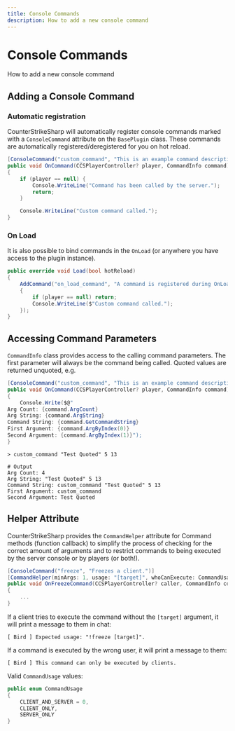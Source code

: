 ```yaml
---
title: Console Commands
description: How to add a new console command
---
```


# Console Commands

How to add a new console command

## Adding a Console Command

### Automatic registration

CounterStrikeSharp will automatically register console commands marked with a `ConsoleCommand` attribute on the `BasePlugin` class. These commands are automatically registered/deregistered for you on hot reload.

```csharp
[ConsoleCommand("custom_command", "This is an example command description")]
public void OnCommand(CCSPlayerController? player, CommandInfo command)
{
    if (player == null) {
        Console.WriteLine("Command has been called by the server.");
        return;
    }

    Console.WriteLine("Custom command called.");
}
```

### On Load

It is also possible to bind commands in the `OnLoad` (or anywhere you have access to the plugin instance).

```csharp
public override void Load(bool hotReload)
{
    AddCommand("on_load_command", "A command is registered during OnLoad", (player, info) =>
    {
        if (player == null) return;
        Console.WriteLine($"Custom command called.");
    });
}
```

## Accessing Command Parameters

`CommandInfo` class provides access to the calling command parameters. The first parameter will always be the command being called. Quoted values are returned unquoted, e.g.

```csharp
[ConsoleCommand("custom_command", "This is an example command description")]
public void OnCommand(CCSPlayerController? player, CommandInfo command)
{
    Console.Write($@"
Arg Count: {command.ArgCount}
Arg String: {command.ArgString}
Command String: {command.GetCommandString}
First Argument: {command.ArgByIndex(0)}
Second Argument: {command.ArgByIndex(1)}");
}
```

```shell
> custom_command "Test Quoted" 5 13

# Output
Arg Count: 4
Arg String: "Test Quoted" 5 13
Command String: custom_command "Test Quoted" 5 13
First Argument: custom_command
Second Argument: Test Quoted
```

## Helper Attribute

CounterStrikeSharp provides the `CommandHelper` attribute for Command methods (function callback) to simplify the process of checking for the correct amount of arguments and to restrict commands to being executed by the server console or by players (or both!).

```csharp
[ConsoleCommand("freeze", "Freezes a client.")]
[CommandHelper(minArgs: 1, usage: "[target]", whoCanExecute: CommandUsage.CLIENT_AND_SERVER)]
public void OnFreezeCommand(CCSPlayerController? caller, CommandInfo command)
{
    ...
}
```

If a client tries to execute the command without the `[target]` argument, it will print a message to them in chat:

```shell
[ Bird ] Expected usage: "!freeze [target]".
```

If a command is executed by the wrong user, it will print a message to them:

```shell
[ Bird ] This command can only be executed by clients.
```

Valid `CommandUsage` values:

```csharp
public enum CommandUsage
{
    CLIENT_AND_SERVER = 0,
    CLIENT_ONLY,
    SERVER_ONLY
}
```
